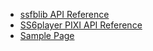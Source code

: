 - [ssfblib API Reference](./ssfblib_api/modules/ss.ssfb.html)
- [SS6player PIXI API Reference](./ss6player_pixi_api/index.html)
- [Sample Page](./Player/index.html)

